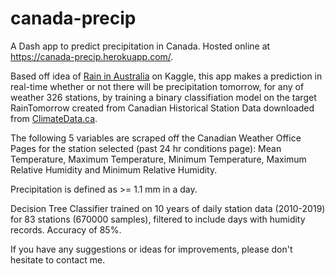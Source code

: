 # canada-precip
A Dash
app to predict precipitation in Canada. Hosted online at https://canada-precip.herokuapp.com/.

Based off idea of [Rain in Australia](https://www.kaggle.com/jsphyg/weather-dataset-rattle-package) on Kaggle, this app makes a prediction in real-time whether or not there will be precipitation tomorrow, for any of weather 326 stations, by training a binary classifiation model on the target RainTomorrow created from Canadian Historical Station Data downloaded from [ClimateData.ca](https://climatedata.ca/). 

The following 5 variables are scraped off the Canadian Weather Office Pages for the station selected (past 24 hr conditions page): Mean Temperature, Maximum Temperature, Minimum Temperature, Maximum Relative Humidity and Minimum Relative Humidity.

Precipitation is defined as >= 1.1 mm in a day. 

Decision Tree Classifier trained on 10 years of daily station data (2010-2019) for 83 stations (670000 samples), filtered to include days with humidity records. Accuracy of 85%.

If you have any suggestions or ideas for improvements, please don't hesitate to contact me. 
